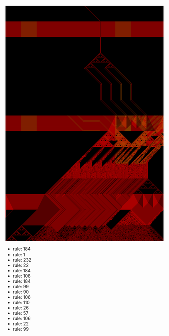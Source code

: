 ![photo](./output.png) 
 * rule: 184
* rule: 1
* rule: 232
* rule: 22
* rule: 184
* rule: 108
* rule: 184
* rule: 99
* rule: 90
* rule: 106
* rule: 110
* rule: 26
* rule: 57
* rule: 106
* rule: 22
* rule: 99
